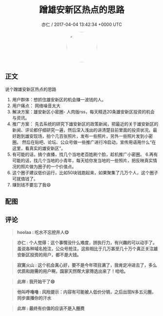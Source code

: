 <h1 align="center">蹭雄安新区热点的思路</h1>
<p align="center">
    <a>亦仁 / 2017-04-04 13:42:34 &#43;0000 UTC</a>
</p>

<div align="center">
    <img src="https://images.zsxq.com/Fn3NQqCN8nuGF86yZPXSbEsl0mb3?e=1590940799&amp;token=kIxbL07-8jAj8w1n4s9zv64FuZZNEATmlU_Vm6zD:pfbNc8W3hS0oYG_hyXXh_rHMHuc=" width="100" height="100" style="border:1px solid;border-radius:50%; color:#ffffff"/>
</div>

## 正文

<div>
  
说个蹭雄安新区热点的思路
1. 用户群体：想抓住雄安新区的机会赚一波钱的人。 
2. 用户痛点： 网络噪音太大
3. 解决方案：雄安新区小密圈- 人肉版rss，每天精选20条雄安新区投资的机会与资讯。
4. 推广方案： 先去系统的研究下雄安新区的政策新闻，把最近的关于雄安新区的新闻、评论都仔细研究一遍，然后深入浅出的讲清楚目前里面的投资状况。最好跑到雄安现场，拍个几百张照片，发布一些照片，另外一些照片发到小密圈。 然后在贴吧、论坛、公众号做一些推广进行冷启动，宣传用语用什么“在这里，看真实的雄安新区”。 
5. 有可能的话，搞个直播，找几个当地老百姓刷个脸，趁机推广小密圈。
6.再有可能的话，找几个当地的小青年，每天给你发当地的一些照片，把反映真实情况的照片做为圈子的一个价值点。
7. 这个圈子建议低价运行，比如50块钱跑起来，如果聚集了几万个人，这个圈子可就值钱了。
8. 赚到钱不要忘了我😄
</div>

## 配图
<div class="image" align="center">

</div>

## 评论

<div align="left">
<div>

<blockquote >
<span> <strong>hoolaa : 吃水不忘挖井人😋 </strong></span>
</blockquote>

<blockquote >
<span> <strong>亦仁 : 个人觉得：这个事情没什么难度，拼执行力，有兴趣的可以动手了。 虽说各种域名抢注，公众号抢注，这些相比于几万甚至几十万个真正关注雄安新区投资的用户，都不是大钱。 </strong></span>
</blockquote>

<blockquote >
<span> <strong>寂寞火山 : 这个机会真心好，要不是今年项目满了，我肯定冲进去了，多么优质和刚需的用户啊，国家天然帮大家筛选出来了！哈哈。 </strong></span>
</blockquote>

<blockquote >
<span> <strong>此岸 : 我开始干了😄 </strong></span>
</blockquote>

<blockquote >
<span> <strong>他叫呼噜噜 : 风险提示：内容有可能被人低价分销，之后出现N多五元圈，同步直播你的汗水 </strong></span>
</blockquote>

<blockquote >
<span> <strong>此岸 : 最终有价值的应该不是入圈费 </strong></span>
</blockquote>

</div>
</div>